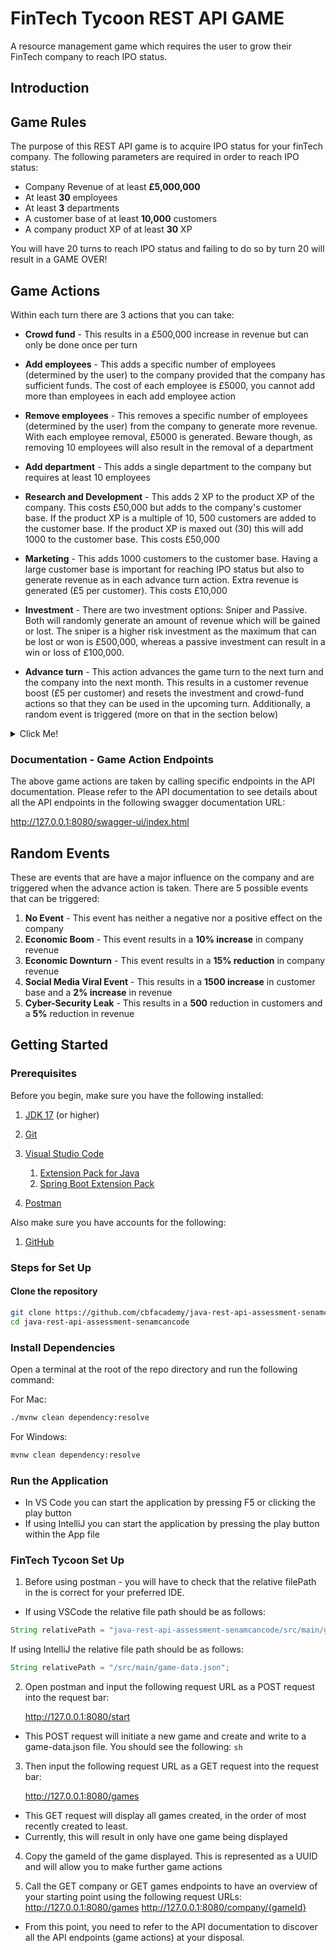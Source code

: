 # FinTech Tycoon REST API GAME
A resource management game which requires the user to grow their FinTech company to reach IPO status. 

## Introduction


## Game Rules
The purpose of this REST API game is to acquire IPO status for your finTech company. The following parameters are required in order to reach IPO status:
- Company Revenue of at least **£5,000,000**
- At least **30** employees
- At least **3** departments 
- A customer base of at least **10,000** customers 
- A company product XP of at least **30** XP

You will have 20 turns to reach IPO status and failing to do so by turn 20 will result in a GAME OVER!

## Game Actions
Within each turn there are 3 actions that you can take: 
- **Crowd fund** - This results in a £500,000 increase in revenue but can only be done once per turn


- **Add employees** - This adds a specific number of employees (determined by the user) to the company provided that the company has sufficient funds. The cost of each employee is £5000, you cannot add more than employees in each add employee action


- **Remove employees** - This removes a specific number of employees (determined by the user) from the company to generate more revenue. With each employee removal, £5000 is generated. Beware though, as removing 10 employees will also result in the removal of a department


- **Add department** - This adds a single department to the company but requires at least 10 employees 


- **Research and Development** - This adds 2 XP to the product XP of the company. This costs £50,000 but adds to the company's customer base. If the product XP is a multiple of 10, 500 customers are added to the customer base. If the product XP is maxed out (30) this will add 1000 to the customer base. This costs £50,000


- **Marketing** - This adds 1000 customers to the customer base. Having a large customer base is important for reaching IPO status but also to generate revenue as in each advance turn action. Extra revenue is generated (£5 per customer). This costs £10,000


- **Investment** - There are two investment options: Sniper and Passive. Both will randomly generate an amount of revenue which will be gained or lost. The sniper is a higher risk investment as the maximum that can be lost or won is £500,000, whereas a passive investment can result in a win or loss of £100,000. 


- **Advance turn** - This action advances the game turn to the next turn and the company into the next month. This results in a customer revenue boost (£5 per customer) and resets the investment and crowd-fund actions so that they can be used in the upcoming turn. Additionally, a random event is triggered (more on that in the section below)




<details> <br />
<summary> Click Me!</summary>
There are additional cheat code actions that you can take: <br />
- Money - This sets the company revenue to £9,999,999, making achieving IPO status much easier <br />
- Motherlode - This sets all the company variables to that required for IPO status, making achieving IPO status even easier!
</details>


### Documentation - Game Action Endpoints
The above game actions are taken by calling specific endpoints in the API documentation. Please refer to the API documentation to see details about all the API endpoints in the following swagger documentation URL:

http://127.0.0.1:8080/swagger-ui/index.html

## Random Events
These are events that are have a major influence on the company and are triggered when the advance action is taken.
There are 5 possible events that can be triggered:
1. **No Event** - This event has neither a negative nor a positive effect on the company
2. **Economic Boom** - This event results in a **10% increase** in company revenue
3. **Economic Downturn** - This event results in a **15% reduction** in company revenue
4. **Social Media Viral Event** - This results in a **1500 increase** in customer base and a **2% increase** in revenue
5. **Cyber-Security Leak** - This results in a **500** reduction in customers and a **5%** reduction in revenue

## Getting Started

### Prerequisites
Before you begin, make sure you have the following installed:

1. [JDK 17](https://learn.microsoft.com/en-gb/java/openjdk/download#openjdk-17) (or higher)

2. [Git](https://git-scm.com/downloads)

3. [Visual Studio Code](https://code.visualstudio.com/Download)
    1. [Extension Pack for Java](https://marketplace.visualstudio.com/items?itemName=vscjava.vscode-java-pack)
    2. [Spring Boot Extension Pack](https://marketplace.visualstudio.com/items?itemName=vmware.vscode-boot-dev-pack)

4. [Postman](https://learning.postman.com/docs/getting-started/installation/installation-and-updates/)

Also make sure you have accounts for the following:

1. [GitHub](https://github.com/signup)


### Steps for Set Up

#### Clone the repository 

```sh
git clone https://github.com/cbfacademy/java-rest-api-assessment-senamcancode.git
cd java-rest-api-assessment-senamcancode
```

### Install Dependencies

Open a terminal at the root of the repo directory and run the following command: 

For Mac: 
```sh
./mvnw clean dependency:resolve
```

For Windows: 
```cmd
mvnw clean dependency:resolve
```

### Run the Application
- In VS Code you can start the application by pressing F5 or clicking the play button
- If using IntelliJ you can start the application by pressing the play button within the App file

### FinTech Tycoon Set Up
1. Before using postman - you will have to check that the relative filePath in the is correct for your preferred IDE. 
- If using VSCode the relative file path should be as follows: 
```java
String relativePath = "java-rest-api-assessment-senamcancode/src/main/game-data.json"; 
```

If using IntelliJ the relative file path should be as follows: 
```java
String relativePath = "/src/main/game-data.json";
```

2. Open postman and input the following request URL as a POST request into the request bar:

    http://127.0.0.1:8080/start
- This POST request will initiate a new game and create and write to a game-data.json file. You should see the following: 
```sh```


3. Then input the following request URL as a GET request into the request bar:

    http://127.0.0.1:8080/games 
- This GET request will display all games created, in the order of most recently created to least. 
- Currently, this will result in only have one game being displayed


4. Copy the gameId of the game displayed. This is represented as a UUID and will allow you to make further game actions


5. Call the GET company or GET games endpoints to have an overview of your starting point using the following request URLs:
    http://127.0.0.1:8080/games 
    http://127.0.0.1:8080/company/{gameId} 
- From this point, you need to refer to the API documentation to discover all the API endpoints (game actions) at your disposal.


